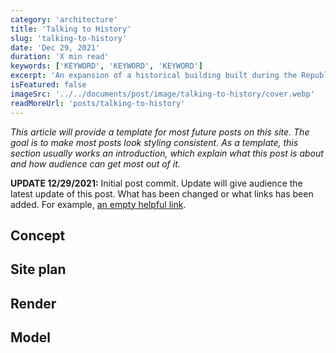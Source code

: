 ```yaml
---
category: 'architecture'
title: 'Talking to History'
slug: 'talking-to-history'
date: 'Dec 29, 2021'
duration: 'X min read'
keywords: ['KEYWORD', 'KEYWORD', 'KEYWORD']
excerpt: 'An expansion of a historical building built during the Republic of China. A project brings a balance between historical heritage and contemporary architectural technics.'
isFeatured: false
imageSrc: '../../documents/post/image/talking-to-history/cover.webp'
readMoreUrl: 'posts/talking-to-history'
---
```


_This article will provide a template for most future posts on this site. The goal is to make most posts look styling consistent. As a template, this section usually works an introduction, which explain what this post is about and how audience can get most out of it._

**UPDATE 12/29/2021:** Initial post commit. Update will give audience the latest update of this post. What has been changed or what links has been added. For example, [an empty helpful link](https://www.example.com).

## Concept

## Site plan

## Render

## Model
